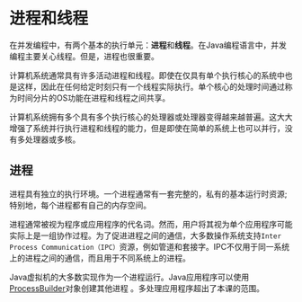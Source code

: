 # 进程和线程
在并发编程中，有两个基本的执行单元：**进程**和**线程**。在Java编程语言中，并发编程主要关心线程。但是，进程也很重要。

计算机系统通常具有许多活动进程和线程。即使在仅具有单个执行核心的系统中也是这样，因此在任何给定时刻只有一个线程实际执行。单个核心的处理时间通过称为时间分片的OS功能在进程和线程之间共享。

计算机系统拥有多个具有多个执行核心的处理器或处理器变得越来越普遍。这大大增强了系统并行执行进程和线程的能力，但是即使在简单的系统上也可以并行，没有多处理器或多核。

## 进程
进程具有独立的执行环境。一个进程通常有一套完整的，私有的基本运行时资源; 特别地，每个进程都有自己的内存空间。

进程通常被视为程序或应用程序的代名词。然而，用户将其视为单个应用程序可能实际上是一组协作过程。为了促进进程之间的通信，大多数操作系统支持`Inter Process Communication（IPC）`资源，例如管道和套接字。IPC不仅用于同一系统上的进程之间的通信，而且用于不同系统上的进程。

Java虚拟机的大多数实现作为一个进程运行。Java应用程序可以使用[ProcessBuilder](https://docs.oracle.com/javase/8/docs/api/java/lang/ProcessBuilder.html)对象创建其他进程 。多处理应用程序超出了本课的范围。